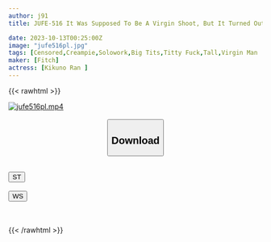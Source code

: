 ```yaml
---
author: j91
title: JUFE-516 It Was Supposed To Be A Virgin Shoot, But It Turned Out To Be A Complete Turnaround! Ran Kikuno Chased By A Super Obscene Man And Fucked With Huge Breasts

date: 2023-10-13T00:25:00Z
image: "jufe516pl.jpg"
tags: [Censored,Creampie,Solowork,Big Tits,Titty Fuck,Tall,Virgin Man	]
maker: [Fitch]
actress: [Kikuno Ran ]
---
```



{{< rawhtml >}}

<div class="video" data-videoid="JDK64PK0GOIjMm0">
    <a href="javascript:;">
        <img src="https://my.j91.asia/posts/jufe516pl/jufe516pl.jpg" width="WIDTH" height="HEIGHT" alt="jufe516pl.mp4" loading="lazy">
    </a>
</div>

<script type="text/javascript" src="https://j91.asia/asset/on-demand-st.js"></script>

<br>
  <link rel="stylesheet" href="https://j91.asia/asset/bs5.css">
  
  <center>
  <button class="btn btn-primary" type="button" data-bs-toggle="collapse" data-bs-target=".multi-collapse" aria-expanded="false" aria-controls="multiCollapseExample1 multiCollapseExample2"><h2>Download</h2></button></center>
</p>
<div class="row">
  <div class="col">
    <div class="collapse multi-collapse" id="multiCollapseExample1">
      <div class="card card-body">
	      	      <br>
<div class="buttons">  
<a href="https://streamtape.to/v/JDK64PK0GOIjMm0"><button class="btn-hover color-3"><i class="fa fa-download"></i> ST</button></a></div>
    </div>
  </div>
</div>
  <div class="col">
    <div class="collapse multi-collapse" id="multiCollapseExample2">
      <div class="card card-body">
	      <br>
<div class="buttons">
    <a href="https://wolfstream.tv/p86l2ds2yiqw"><button class="btn-hover color-9"><i class="fa fa-download"></i> WS</button></a></div>
<br><br>
      </div>
    </div>
  </div>
</div>

{{< /rawhtml >}}
